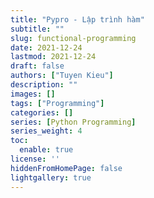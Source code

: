 ```yaml
---
title: "Pypro - Lập trình hàm"
subtitle: ""
slug: functional-programming
date: 2021-12-24
lastmod: 2021-12-24
draft: false
authors: ["Tuyen Kieu"]
description: ""
images: []
tags: ["Programming"]
categories: []
series: [Python Programming]
series_weight: 4
toc:
  enable: true
license: ''  
hiddenFromHomePage: false
lightgallery: true
---
```


<!--more-->
